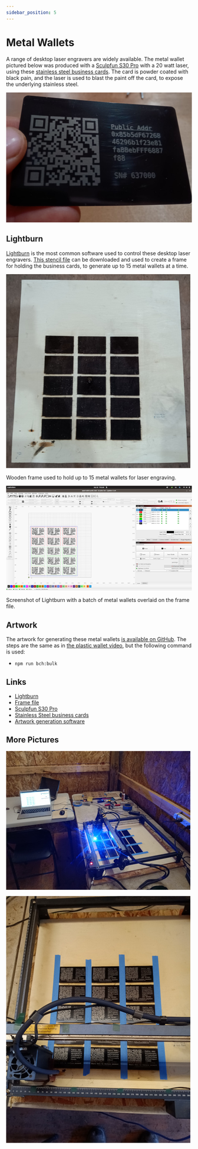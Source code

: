 ```yaml
---
sidebar_position: 5
---
```


# Metal Wallets

A range of desktop laser engravers are widely available. The metal wallet pictured below was produced with a [Sculpfun S30 Pro](https://amzn.to/3BvKes0) with a 20 watt laser, using these [stainless steel business cards](https://amzn.to/3BmLu0I). The card is powder coated with black pain, and the laser is used to blast the paint off the card, to expose the underlying stainless steel.

![Metal Wallet](./static/img/metal-wallet.jpeg)

## Lightburn

[Lightburn](https://lightburnsoftware.com/) is the most common software used to control these desktop laser engravers. [This stencil file](./static/3x15-frame.lbrn2) can be downloaded and used to create a frame for holding the business cards, to generate up to 15 metal wallets at a time.

![Frame](./static/img/metal-wallet-frame.jpg)

Wooden frame used to hold up to 15 metal wallets for laser engraving.

![Screenshot](./static/img/lightburn-screenshot.png)

Screenshot of Lightburn with a batch of metal wallets overlaid on the frame file.

## Artwork

The artwork for generating these metal wallets [is available on GitHub](https://github.com/christroutner/plastic-wallet). The steps are the same as in [the plastic wallet video](https://youtu.be/3qn0mmfwlBQ), but the following command is used:

- `npm run bch:bulk`

## Links

- [Lightburn](https://lightburnsoftware.com/)
- [Frame file](./static/3x15-frame.lbrn2)
- [Sculpfun S30 Pro](https://amzn.to/3BvKes0)
- [Stainless Steel business cards](https://amzn.to/3BmLu0I)
- [Artwork generation software](https://github.com/christroutner/plastic-wallet)

## More Pictures

![Engraver In Action](./static/img/laser-in-action.jpg)

![Engraved Wallets](./static/img/engraved-wallets.jpg)
